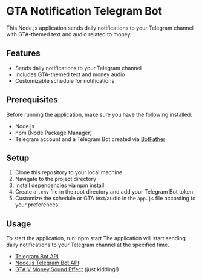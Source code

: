 # GTA Notification Telegram Bot

This Node.js application sends daily notifications to your Telegram channel with GTA-themed text and audio related to money.

## Features

- Sends daily notifications to your Telegram channel
- Includes GTA-themed text and money audio
- Customizable schedule for notifications

## Prerequisites

Before running the application, make sure you have the following installed:

- Node.js
- npm (Node Package Manager)
- Telegram account and a Telegram Bot created via [BotFather](https://core.telegram.org/bots#6-botfather)

## Setup

1. Clone this repository to your local machine
2. Navigate to the project directory
3. Install dependencies via npm install   
4. Create a `.env` file in the root directory and add your Telegram Bot token:
5. Customize the schedule or GTA text/audio in the `app.js` file according to your preferences.

## Usage

To start the application, run: npm start
The application will start sending daily notifications to your Telegram channel at the specified time.
- [Telegram Bot API](https://core.telegram.org/bots/api)
- [Node.js Telegram Bot API](https://github.com/yagop/node-telegram-bot-api)
- [GTA V Money Sound Effect](https://www.youtube.com/watch?v=dQw4w9WgXcQ) (just kidding!)
